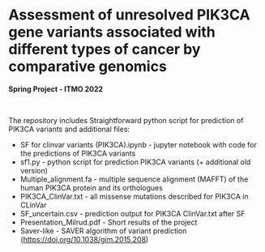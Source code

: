 # Assessment of unresolved PIK3CA gene variants associated with different types of cancer by comparative genomics 

**Spring Project - ITMO 2022**

<br>

The repository includes Straightforward python script for prediction of PIK3CA variants and additional files:

* SF for clinvar variants (PIK3CA).ipynb - jupyter notebook with code for the predictions of PIK3CA variants
* sf1.py - python script for prediction PIK3CA variants (+ additional old version)
* Multiple_alignment.fa - multiple sequence alignment (MAFFT) of the human PIK3CA protein and its orthologues
* PIK3CA_ClinVar.txt - all missense mutations described for PIK3CA in CLinVar
* SF_uncertain.csv - prediction output for PIK3CA ClinVar.txt after SF
* Presentation_Milrud.pdf - Short results of the project
* Saver-like - SAVER algorithm of variant prediction (https://doi.org/10.1038/gim.2015.208)





